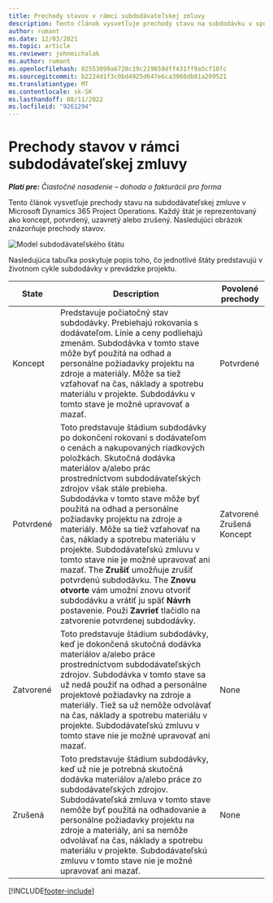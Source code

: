 ```yaml
---
title: Prechody stavov v rámci subdodávateľskej zmluvy
description: Tento článok vysvetľuje prechody stavu na subdodávku v spoločnosti Microsoft Dynamics 365 Project Operations ako je subdodávka vytvorená, vykonaná a uzavretá.
author: rumant
ms.date: 12/03/2021
ms.topic: article
ms.reviewer: johnmichalak
ms.author: rumant
ms.openlocfilehash: 02553099a6728c19c219659dff431ff9a5cf10fc
ms.sourcegitcommit: b2224d1f3c0bd4925d647e6ca3960db81a209521
ms.translationtype: MT
ms.contentlocale: sk-SK
ms.lasthandoff: 08/11/2022
ms.locfileid: "9261294"
---
```

# <a name="state-transitions-on-a-subcontract"></a>Prechody stavov v rámci subdodávateľskej zmluvy 

_**Platí pre:** Čiastočné nasadenie – dohoda o fakturácii pro forma_

Tento článok vysvetľuje prechody stavu na subdodávateľskej zmluve v Microsoft Dynamics 365 Project Operations. Každý štát je reprezentovaný ako koncept, potvrdený, uzavretý alebo zrušený. Nasledujúci obrázok znázorňuje prechody stavov.

![Model subdodávateľského štátu](../media/SubconStates.png)  

Nasledujúca tabuľka poskytuje popis toho, čo jednotlivé štáty predstavujú v životnom cykle subdodávky v prevádzke projektu.

| State | Description | Povolené prechody |
| --- | --- | --- |
| Koncept | Predstavuje počiatočný stav subdodávky. Prebiehajú rokovania s dodávateľom. Línie a ceny podliehajú zmenám. Subdodávka v tomto stave môže byť použitá na odhad a personálne požiadavky projektu na zdroje a materiály. Môže sa tiež vzťahovať na čas, náklady a spotrebu materiálu v projekte. Subdodávku v tomto stave je možné upravovať a mazať. | Potvrdené |
| Potvrdené | Toto predstavuje štádium subdodávky po dokončení rokovaní s dodávateľom o cenách a nakupovaných riadkových položkách. Skutočná dodávka materiálov a/alebo prác prostredníctvom subdodávateľských zdrojov však stále prebieha. Subdodávka v tomto stave môže byť použitá na odhad a personálne požiadavky projektu na zdroje a materiály. Môže sa tiež vzťahovať na čas, náklady a spotrebu materiálu v projekte. Subdodávateľskú zmluvu v tomto stave nie je možné upravovať ani mazať. The **Zrušiť** umožňuje zrušiť potvrdenú subdodávku. The **Znovu otvorte** vám umožní znovu otvoriť subdodávku a vrátiť ju späť **Návrh** postavenie. Použi **Zavrieť** tlačidlo na zatvorenie potvrdenej subdodávky. | Zatvorené <br> Zrušená <br> Koncept |
| Zatvorené | Toto predstavuje štádium subdodávky, keď je dokončená skutočná dodávka materiálov a/alebo práce prostredníctvom subdodávateľských zdrojov. Subdodávka v tomto stave sa už nedá použiť na odhad a personálne projektové požiadavky na zdroje a materiály. Tiež sa už nemôže odvolávať na čas, náklady a spotrebu materiálu v projekte. Subdodávateľskú zmluvu v tomto stave nie je možné upravovať ani mazať. | None |
| Zrušená | Toto predstavuje štádium subdodávky, keď už nie je potrebná skutočná dodávka materiálov a/alebo práce zo subdodávateľských zdrojov. Subdodávateľská zmluva v tomto stave nemôže byť použitá na odhadovanie a personálne požiadavky projektu na zdroje a materiály, ani sa nemôže odvolávať na čas, náklady a spotrebu materiálu v projekte. Subdodávateľskú zmluvu v tomto stave nie je možné upravovať ani mazať. | None |


[!INCLUDE[footer-include](../../includes/footer-banner.md)]
